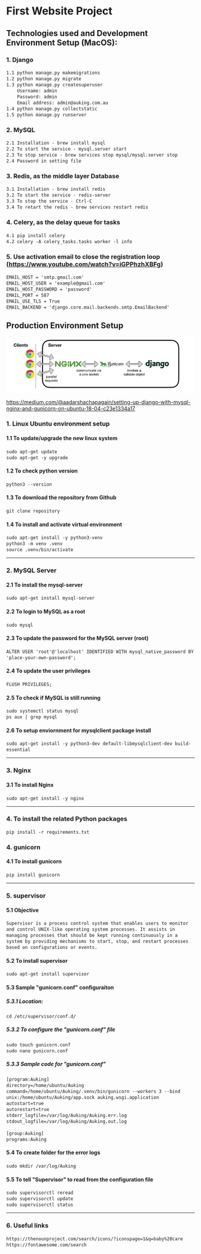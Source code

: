 # First Website Project

## Technologies used and Development Environment Setup (MacOS):
### 1. Django
    1.1 python manage.py makemigrations
    1.2 python manage.py migrate
    1.3 python manage.py createsuperuser
        Username: admin
        Password: admin
        Email address: admin@auking.com.au
    1.4 python manage.py collectstatic
    1.5 python manage.py runserver

### 2. MySQL
    2.1 Installation - brew install mysql
    2.2 To start the service - mysql.server start
    2.3 To stop service - brew services stop mysql/mysql.server stop
    2.4 Password in setting file

### 3. Redis, as the middle layer Database
    3.1 Installation - brew install redis
    3.2 To start the service - redis-server
    3.3 To stop the service - Ctrl-C
    3.4 To retart the redis - brew services restart redis

### 4. Celery, as the delay queue for tasks
    4.1 pip install celery
    4.2 celery -A celery_tasks.tasks worker -l info

### 5. Use activation email to close the registration loop (https://www.youtube.com/watch?v=iGPPhzhXBFg)
    EMAIL_HOST = 'smtp.gmail.com'
    EMAIL_HOST_USER = 'example@gmail.com'
    EMAIL_HOST_PASSWORD = 'password'
    EMAIL_PORT = 587
    EMAIL_USE_TLS = True
    EMAIL_BACKEND = 'django.core.mail.backends.smtp.EmailBackend'

## Production Environment Setup
![Architecture](static/images/image.png)

https://medium.com/@aadarshachapagain/setting-up-django-with-mysql-nginx-and-gunicorn-on-ubuntu-18-04-c23e1334a17

### 1. Linux Ubuntu environment setup
#### 1.1 To update/upgrade the new linux system 
    sudo apt-get update
    sudo apt-get -y upgrade


#### 1.2 To check python version
    python3 --version

#### 1.3 To download the repository from Github
    git clone repository

#### 1.4 To install and activate virtual environment
    sudo apt-get install -y python3-venv
    python3 -m venv .venv
    source .venv/bin/activate
___

### 2. MySQL Server
#### 2.1 To install the mysql-server 
    sudo apt-get install mysql-server

#### 2.2 To login to MySQL as a root
    sudo mysql

#### 2.3 To update the password for the MySQL server (root)
    ALTER USER 'root'@'localhost' IDENTIFIED WITH mysql_native_password BY 'place-your-own-password';

#### 2.4 To update the user privileges
    FLUSH PRIVILEGES;

#### 2.5 To check if MySQL is still running
    sudo systemctl status mysql
    ps aux | grep mysql

#### 2.6 To setup enviornment for mysqlclient package install
    sudo apt-get install -y python3-dev default-libmysqlclient-dev build-essential
___

### 3. Nginx
#### 3.1 To install Nginx
    sudo apt-get install -y nginx
___

### 4. To install the related Python packages
    pip install -r requirements.txt

### 4. gunicorn
#### 4.1 To install gunicorn
    pip install gunicorn
___

### 5. supervisor
#### 5.1 Objective
    Supervisor is a process control system that enables users to monitor and control UNIX-like operating system processes. It assists in managing processes that should be kept running continuously in a system by providing mechanisms to start, stop, and restart processes based on configurations or events.
#### 5.2 To install supervisor
    sudo apt-get install supervisor
#### 5.3 Sample "gunicorn.conf" configuraiton
##### 5.3.1 Location: 
    cd /etc/supervisor/conf.d/
##### 5.3.2 To configure the "gunicorn.conf" file
    sudo touch gunicorn.conf
    sudo nano gunicorn.conf
##### 5.3.3 Sample code for "gunicorn.conf"
    [program:Auking]
    directory=/home/ubuntu/Auking
    command=/home/ubuntu/Auking/.venv/bin/gunicorn --workers 3 --bind unix:/home/ubuntu/Auking/app.sock auking.wsgi.application
    autostart=true
    autorestart=true
    stderr_logfile=/var/log/Auking/Auking.err.log
    stdout_logfile=/var/log/Auking/Auking.out.log

    [group:Auking]
    programs:Auking

#### 5.4 To create folder for the error logs
    sudo mkdir /var/log/Auking

#### 5.5 To tell "Supervisor" to read from the configuration file
    sudo supervisorctl reread
    sudo supervisorctl update
    sudo supervisorctl status
___

### 6. Useful links
    https://thenounproject.com/search/icons/?iconspage=1&q=baby%20care
    https://fontawesome.com/search
